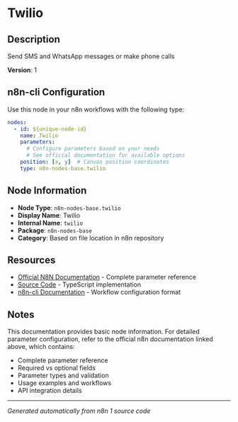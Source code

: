 # Twilio

## Description

Send SMS and WhatsApp messages or make phone calls

**Version**: 1

## n8n-cli Configuration

Use this node in your n8n workflows with the following type:

```yaml
nodes:
  - id: ${unique-node-id}
    name: Twilio
    parameters:
      # Configure parameters based on your needs
      # See official documentation for available options
    position: [x, y]  # Canvas position coordinates
    type: n8n-nodes-base.twilio
```

## Node Information

- **Node Type**: `n8n-nodes-base.twilio`
- **Display Name**: Twilio
- **Internal Name**: `twilio`
- **Package**: `n8n-nodes-base`
- **Category**: Based on file location in n8n repository

## Resources

- [Official N8N Documentation](https://docs.n8n.io/integrations/builtin/app-nodes/n8n-nodes-base.twilio/) - Complete parameter reference
- [Source Code](https://github.com/n8n-io/n8n/blob/master/packages/nodes-base/nodes/Twilio/Twilio.node.ts) - TypeScript implementation
- [n8n-cli Documentation](https://github.com/edenreich/n8n-cli) - Workflow configuration format

## Notes

This documentation provides basic node information. For detailed parameter configuration, 
refer to the official n8n documentation linked above, which contains:

- Complete parameter reference
- Required vs optional fields
- Parameter types and validation
- Usage examples and workflows
- API integration details

---
*Generated automatically from n8n 1 source code*
